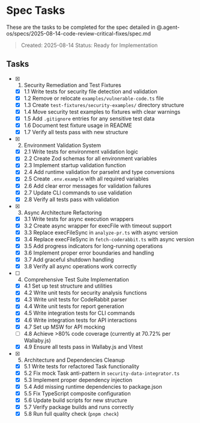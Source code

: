 # Spec Tasks

These are the tasks to be completed for the spec detailed in @.agent-os/specs/2025-08-14-code-review-critical-fixes/spec.md

> Created: 2025-08-14
> Status: Ready for Implementation

## Tasks

- [x] 1. Security Remediation and Test Fixtures
  - [x] 1.1 Write tests for security file detection and validation
  - [x] 1.2 Remove or relocate `examples/vulnerable-code.ts` file
  - [x] 1.3 Create `test-fixtures/security-examples/` directory structure
  - [x] 1.4 Move security test examples to fixtures with clear warnings
  - [x] 1.5 Add `.gitignore` entries for any sensitive test data
  - [x] 1.6 Document test fixture usage in README
  - [x] 1.7 Verify all tests pass with new structure

- [x] 2. Environment Validation System
  - [x] 2.1 Write tests for environment validation logic
  - [x] 2.2 Create Zod schemas for all environment variables
  - [x] 2.3 Implement startup validation function
  - [x] 2.4 Add runtime validation for parseInt and type conversions
  - [x] 2.5 Create `.env.example` with all required variables
  - [x] 2.6 Add clear error messages for validation failures
  - [x] 2.7 Update CLI commands to use validation
  - [x] 2.8 Verify all tests pass with validation

- [x] 3. Async Architecture Refactoring
  - [x] 3.1 Write tests for async execution wrappers
  - [x] 3.2 Create async wrapper for execFile with timeout support
  - [x] 3.3 Replace execFileSync in `analyze-pr.ts` with async version
  - [x] 3.4 Replace execFileSync in `fetch-coderabbit.ts` with async version
  - [x] 3.5 Add progress indicators for long-running operations
  - [x] 3.6 Implement proper error boundaries and handling
  - [x] 3.7 Add graceful shutdown handling
  - [x] 3.8 Verify all async operations work correctly

- [ ] 4. Comprehensive Test Suite Implementation
  - [x] 4.1 Set up test structure and utilities
  - [x] 4.2 Write unit tests for security analysis functions
  - [x] 4.3 Write unit tests for CodeRabbit parser
  - [x] 4.4 Write unit tests for report generation
  - [x] 4.5 Write integration tests for CLI commands
  - [x] 4.6 Write integration tests for API interactions
  - [x] 4.7 Set up MSW for API mocking
  - [ ] 4.8 Achieve >80% code coverage (currently at 70.72% per Wallaby.js)
  - [x] 4.9 Ensure all tests pass in Wallaby.js and Vitest

- [x] 5. Architecture and Dependencies Cleanup
  - [x] 5.1 Write tests for refactored Task functionality
  - [x] 5.2 Fix mock Task anti-pattern in `security-data-integrator.ts`
  - [x] 5.3 Implement proper dependency injection
  - [x] 5.4 Add missing runtime dependencies to package.json
  - [x] 5.5 Fix TypeScript composite configuration
  - [x] 5.6 Update build scripts for new structure
  - [x] 5.7 Verify package builds and runs correctly
  - [x] 5.8 Run full quality check (`pnpm check`)
